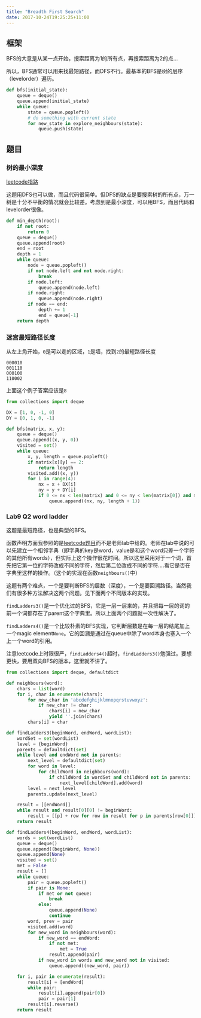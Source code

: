 ```yaml
---
title: "Breadth First Search"
date: 2017-10-24T19:25:25+11:00
---
```


## 框架

BFS的大意是从某一点开始，搜索距离为1的所有点，再搜索距离为2的点...

所以，BFS通常可以用来找最短路径，而DFS不行。最基本的BFS是树的层序（levelorder）遍历。

```python
def bfs(initial_state):
    queue = deque()
    queue.append(initial_state)
    while queue:
        state = queue.popleft()
        # do something with current state
        for new_state in explore_neighbours(state):
            queue.push(state)
```

## 题目

### 树的最小深度

[leetcode指路](https://leetcode.com/problems/minimum-depth-of-binary-tree/)

这题用DFS也可以做，而且代码很简单。但DFS的缺点是要搜索树的所有点，万一树是十分不平衡的情况就会比较差。考虑到是最小深度，可以用BFS，而且代码和levelorder很像。

```python
def min_depth(root):
    if not root:
        return 0
    queue = deque()
    queue.append(root)
    end = root
    depth = 1
    while queue:
        node = queue.popleft()
        if not node.left and not node.right:
            break
        if node.left:
            queue.append(node.left)
        if node.right:
            queue.append(node.right)
        if node == end:
            depth += 1
            end = queue[-1]
    return depth
```

### 迷宫最短路径长度

从左上角开始，`0`是可以走的区域，`1`是墙，找到`2`的最短路径长度

```
000010
001110
000100
110002
```

上面这个例子答案应该是`8`

```python
from collections import deque

DX = [1, 0, -1, 0]
DY = [0, 1, 0, -1]

def bfs(matrix, x, y):
    queue = deque()
    queue.append((x, y, 0))
    visited = set()
    while queue:
        x, y, length = queue.popleft()
        if matrix[x][y] == 2:
            return length
        visited.add((x, y))
        for i in range(4):
            nx = x + DX[i]
            ny = y + DY[i]
            if 0 <= nx < len(matrix) and 0 <= ny < len(matrix[0]) and matrix[nx][ny] != 1 and (nx, ny) not in visited:
                queue.append((nx, ny, length + 1))
```

### Lab9 Q2 word ladder

这题是最短路径，也是典型的BFS。

函数声明方面我参照的是[leetcode题目](https://leetcode.com/problems/word-ladder-ii/)而不是老师lab中给的。老师在lab中说的可以先建立一个相邻字典（即字典的key是word，value是和这个word只差一个字符的其他所有words），但实际上这个操作很花时间。所以这里采用对于一个词，首先把它第一位的字符改成不同的字符，然后第二位改成不同的字符....看它是否在字典里这样的操作。（这个的实现在函数`neighbours()`中）

这题有两个难点，一个是要判断BFS的层数（深度），一个是要回溯路径。当然我们有很多种方法解决这两个问题。见下面两个不同版本的实现。

`findLadders3()`是一个优化过的BFS，它是一层一层来的，并且把每一层的词的前一个词都存在了parent这个字典里。所以上面两个问题就一次性解决了。

`findLadders4()`是一个比较朴素的BFS实现，它判断层数是在每一层的结尾加上一个magic element`None`。它的回溯是通过在queue中除了word本身也塞入一个上一个word的引用。

注意leetcode上时限很严，`findLadders4()`超时，`findLadders3()`勉强过。要想更快，要用双向BFS的版本，这里就不讲了。

```python
from collections import deque, defaultdict

def neighbours(word):
    chars = list(word)
    for i, char in enumerate(chars):
        for new_char in 'abcdefghijklmnopqrstuvwxyz':
            if new_char != char:
                chars[i] = new_char
                yield ''.join(chars)
        chars[i] = char

def findLadders3(beginWord, endWord, wordList):
    wordSet = set(wordList)
    level = {beginWord}
    parents = defaultdict(set)
    while level and endWord not in parents:
        next_level = defaultdict(set)
        for word in level:
            for childWord in neighbours(word):
                if childWord in wordSet and childWord not in parents:
                    next_level[childWord].add(word)
        level = next_level
        parents.update(next_level)

    result = [[endWord]]
    while result and result[0][0] != beginWord:
        result = [[p] + row for row in result for p in parents[row[0]]]
    return result

def findLadders4(beginWord, endWord, wordList):
    words = set(wordList)
    queue = deque()
    queue.append((beginWord, None))
    queue.append(None)
    visited = set()
    met = False
    result = []
    while queue:
        pair = queue.popleft()
        if pair is None:
            if met or not queue:
                break
            else:
                queue.append(None)
                continue
        word, prev = pair
        visited.add(word)
        for new_word in neighbours(word):
            if new_word == endWord:
                if not met:
                    met = True
                result.append(pair)
            if new_word in words and new_word not in visited:
                queue.append((new_word, pair))

    for i, pair in enumerate(result):
        result[i] = [endWord]
        while pair:
            result[i].append(pair[0])
            pair = pair[1]
        result[i].reverse()
    return result
```
